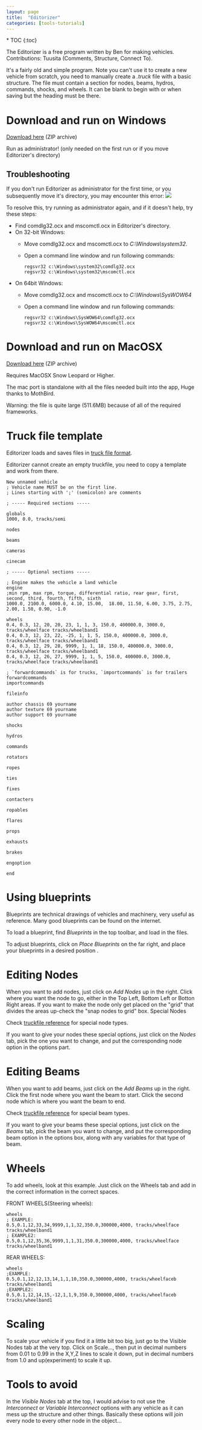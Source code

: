 ```yaml
---
layout: page
title:  "Editorizer"
categories: [tools-tutorials]
---
```


<div class="toc" markdown="1">
  * TOC
  {:toc}
</div>

The Editorizer is a free program written by Ben for making vehicles. Contributions: Tuusita (Comments, Structure, Connect To).

It's a fairly old and simple program. Note you can't use it to create a new vehicle from scratch, you need to manually create a _.truck_ file with a basic structure. The file must contain a section for nodes, beams, hydros, commands, shocks, and wheels. It can be blank to begin with or when saving but the heading must be there.

# Download and run on Windows

[Download here](https://repofiles.avrintech.net/repofiles-1st-batch/57ddb080d4ea83b7d40df778c916a66a379d4dd1_Editozer.zip) (ZIP archive)

Run as administrator! (only needed on the first run or if you move Editorizer's directory)

## Troubleshooting

If you don't run Editorizer as administrator for the first time, or you subsequently move it's directory, you may encounter this error:
![](/images/editorizer-error-comdlg32ocx.jpeg)

To resolve this, try running as administrator again, and if it doesn't help, try these steps:

-   Find comdlg32.ocx and mscomctl.ocx in Editorizer's directory.
-   On 32-bit Windows:
    -   Move comdlg32.ocx and mscomctl.ocx to _C:\\Windows\\system32_.
    -   Open a command line window and run following commands:
    
        ```
        regsvr32 c:\Windows\system32\comdlg32.ocx
        regsvr32 c:\Windows\system32\mscomctl.ocx
        ```
-   On 64bit Windows:
    -   Move comdlg32.ocx and mscomctl.ocx to _C:\\Windows\\SysWOW64_
    -   Open a command line window and run following commands:
    
        ```
        regsvr32 c:\Windows\SysWOW64\comdlg32.ocx
        regsvr32 c:\Windows\SysWOW64\mscomctl.ocx
        ```

# Download and run on MacOSX

[Download here](http://www.mediafire.com/download/ji2edf2ng4rcy9b/MAC%20RoR%20Editorizer.zip) (ZIP archive)

Requires MacOSX Snow Leopard or Higher.

The mac port is standalone with all the files needed built into the app, Huge thanks to MothBird.

Warning: the file is quite large (511.6MB) because of all of the required frameworks.

# Truck file template

Editorizer loads and saves files in [truck file format](technical/fileformat-truck).

Editorizer cannot create an empty truckfile, you need to copy a template and work from there.

```
New unnamed vehicle
; Vehicle name MUST be on the first line.
; Lines starting with ';' (semicolon) are comments

; ----- Required sections -----

globals
1000, 0.0, tracks/semi

nodes

beams

cameras

cinecam

; ----- Optional sections -----

; Engine makes the vehicle a land vehicle
engine
;min rpm, max rpm, torque, differential ratio, rear gear, first, second, third, fourth, fifth, sixth
1000.0, 2100.0, 6000.0, 4.10, 15.00,  18.00, 11.50, 6.00, 3.75, 2.75, 2.00, 1.50, 0.90, -1.0

wheels
0.4, 0.3, 12, 20, 20, 23, 1, 1, 3, 150.0, 400000.0, 3000.0, tracks/wheelface tracks/wheelband1
0.4, 0.3, 12, 23, 22, -25, 1, 1, 5, 150.0, 400000.0, 3000.0, tracks/wheelface tracks/wheelband1
0.4, 0.3, 12, 29, 28, 9999, 1, 1, 18, 150.0, 400000.0, 3000.0, tracks/wheelface tracks/wheelband1
0.4, 0.3, 12, 26, 27, 9999, 1, 1, 5, 150.0, 400000.0, 3000.0, tracks/wheelface tracks/wheelband1

; `forwardcommands` is for trucks, `importcommands` is for trailers
forwardcommands
importcommands

fileinfo

author chassis 69 yourname
author texture 69 yourname
author support 69 yourname

shocks

hydros

commands

rotators

ropes

ties

fixes

contacters

ropables

flares

props

exhausts

brakes

engoption

end
```

# Using blueprints

Blueprints are technical drawings of vehicles and machinery, very useful as reference. Many good blueprints can be found on the internet.

To load a blueprint, find _Blueprints_ in the top toolbar, and load in the files.

To adjust blueprints, click on _Place Blueprints_ on the far right, and place your blueprints in a desired position .

# Editing Nodes

When you want to add nodes, just click on _Add Nodes_ up in the right. Click where you want the node to go, either in the Top Left, Bottom Left or Botton Right areas. If you want to make the node only get placed on the "grid" that divides the areas up-check the "snap nodes to grid" box.
Special Nodes

Check [truckfile reference](technical/fileformat-truck) for special node types.

If you want to give your nodes these special options, just click on the _Nodes_ tab, pick the one you want to change, and put the corresponding node option in the options part.

# Editing Beams

When you want to add beams, just click on the _Add Beams_ up in the right. Click the first node where you want the beam to start. Click the second node which is where you want the beam to end.

Check [truckfile reference](technical/fileformat-truck) for special beam types.

If you want to give your beams these special options, just click on the _Beams_ tab, pick the beam you want to change, and put the corresponding beam option in the options box, along with any variables for that type of beam.

# Wheels

To add wheels, look at this example. Just click on the Wheels tab and add in the correct information in the correct spaces.

FRONT WHEELS(Steering wheels):

    wheels
    ; EXAMPLE: 
    0.5,0.1,12,33,34,9999,1,1,32,350.0,300000,4000, tracks/wheelface tracks/wheelband1
    ; EXAMPLE2: 
    0.5,0.1,12,35,36,9999,1,1,31,350.0,300000,4000, tracks/wheelface tracks/wheelband1 

REAR WHEELS:

    wheels
    ;EXAMPLE: 
    0.5,0.1,12,12,13,14,1,1,10,350.0,300000,4000, tracks/wheelfaceb tracks/wheelband1
    ;EXAMPLE2: 
    0.5,0.1,12,14,15,-12,1,1,9,350.0,300000,4000, tracks/wheelfaceb tracks/wheelband1 

# Scaling

To scale your vehicle if you find it a little bit too big, just go to the Visible Nodes tab at the very top. Click on Scale..., then put in decimal numbers from 0.01 to 0.99 in the X,Y,Z lines to scale it down, put in decimal numbers from 1.0 and up(experiment) to scale it up.

# Tools to avoid

In the _Visible Nodes_ tab at the top, I would advise to not use the _Interconnect_ or _Variable Interconnect_ options with any vehicle as it can mess up the structure and other things. Basically these options will join every node to every other node in the object... 
